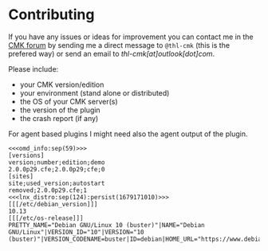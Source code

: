 # Contributing

If you have any issues or ideas for improvement you can contact me in the [CMK forum](https://forum.checkmk.com/) by sending me a direct message to `@thl-cmk` (this is the prefered way) or send an email to _thl-cmk[at]outlook[dot]com_.

Please include:
- your CMK version/edition
- your environment (stand alone or distributed)
- the OS of your CMK server(s)
- the version of the plugin
- the crash report (if any)

For agent based plugins I might need also the agent output of the plugin.

```
<<<omd_info:sep(59)>>>
[versions]
version;number;edition;demo
2.0.0p29.cfe;2.0.0p29;cfe;0
[sites]
site;used_version;autostart
removed;2.0.0p29.cfe;1
<<<lnx_distro:sep(124):persist(1679171010)>>>
[[[/etc/debian_version]]]
10.13
[[[/etc/os-release]]]
PRETTY_NAME="Debian GNU/Linux 10 (buster)"|NAME="Debian GNU/Linux"|VERSION_ID="10"|VERSION="10 (buster)"|VERSION_CODENAME=buster|ID=debian|HOME_URL="https://www.debian.org/"|SUPPORT_URL="https://www.debian.org/support"|BUG_REPORT_URL="https://bugs.debian.org/"
```
